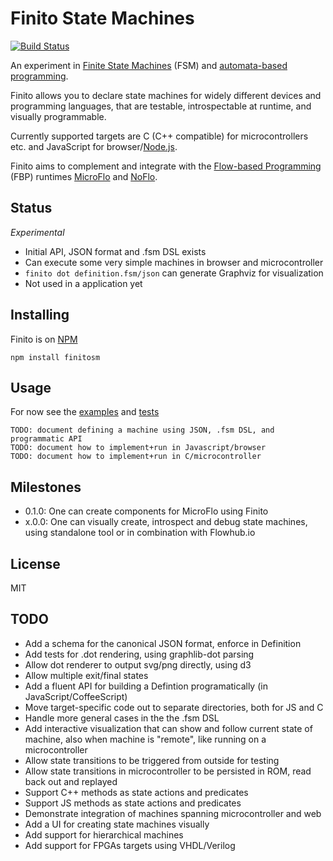 Finito State Machines
====================
[![Build Status](https://travis-ci.org/jonnor/finito.svg?branch=master)](https://travis-ci.org/jonnor/finito)

An experiment in [Finite State Machines](http://en.wikipedia.org/wiki/Finite-state_machine)
(FSM) and [automata-based programming](http://en.wikipedia.org/wiki/Automata-based_programming).

Finito allows you to declare state machines for widely different devices and programming
languages, that are testable, introspectable at runtime, and visually programmable.

Currently supported targets are C (C++ compatible) for microcontrollers etc.
and JavaScript for browser/[Node.js](http://nodejs.org).

Finito aims to complement and integrate with the
[Flow-based Programming](http://en.wikipedia.org/wiki/Flow-based_programming)
(FBP) runtimes [MicroFlo](http://microflo.org) and [NoFlo](http://noflojs.org).


## Status
*Experimental*

* Initial API, JSON format and .fsm DSL exists
* Can execute some very simple machines in browser and microcontroller
* `finito dot definition.fsm/json` can generate Graphviz for visualization
* Not used in a application yet


## Installing

Finito is on [NPM](http://npmjs.com/)

    npm install finitosm

## Usage

For now see the [examples](./examples) and [tests](./test)

    TODO: document defining a machine using JSON, .fsm DSL, and programmatic API
    TODO: document how to implement+run in Javascript/browser
    TODO: document how to implement+run in C/microcontroller

Milestones
-----------
* 0.1.0: One can create components for MicroFlo using Finito
* x.0.0: One can visually create, introspect and debug state machines,
using standalone tool or in combination with Flowhub.io

License
--------
MIT

TODO
-----
* Add a schema for the canonical JSON format, enforce in Definition
* Add tests for .dot rendering, using graphlib-dot parsing
* Allow dot renderer to output svg/png directly, using d3
* Allow multiple exit/final states
* Add a fluent API for building a Defintion programatically (in JavaScript/CoffeeScript)
* Move target-specific code out to separate directories, both for JS and C
* Handle more general cases in the the .fsm DSL
* Add interactive visualization that can show and follow current state of machine,
also when machine is "remote", like running on a microcontroller
* Allow state transitions to be triggered from outside for testing
* Allow state transitions in microcontroller to be persisted in ROM, read back out and replayed
* Support C++ methods as state actions and predicates
* Support JS methods as state actions and predicates
* Demonstrate integration of machines spanning microcontroller and web
* Add a UI for creating state machines visually
* Add support for hierarchical machines
* Add support for FPGAs targets using VHDL/Verilog
